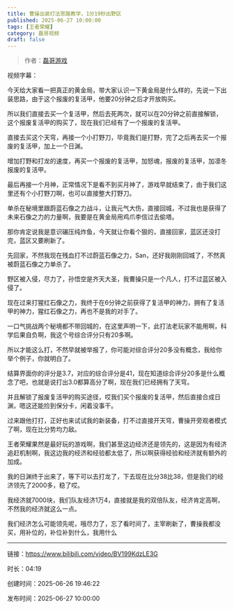 ```yaml
---
title: 曹操出装打法思路教学，1分19秒出野区
published: 2025-06-27 10:00:00
tags: [王者荣耀]
category: 磊哥视频
draft: false
---
```



> 作者：[磊哥游戏](https://space.bilibili.com/268941858?spm_id_from=333.788.upinfo.head.click)

视频字幕：

今天给大家看一把真正的黄金局，带大家认识一下黄金局是什么样的，先说一下出装思路，由于这个报废的复活甲，他要20分钟之后才开放购买。

所以我们直接去买一个复活甲，然后去死两次，就可以在20分钟之前直接解锁，这个报废复活甲的购买了，现在我们已经有了一个报废的复活甲。

直接去买这个天穹，再接一个小打野刀，毕竟我们是打野，完了之后再去买一个报废的复活甲，加上一个日渊。

增加打野和打龙的速度，再买一个报废的复活甲，加怒魂，报废的复活甲，加凛冬报废的复活甲。

最后再接一个月神，正常情况下是看不到买月神了，游戏早就结束了，由于我们这里还有个小打野刀啊，也可以直接整大打野刀。

单杀在秘境里跟蔚蓝石像之力战斗，让我元气大伤，直接回城，不过我也是获得了未来石像之力的力量啊，我要是在黄金局用鸡爪李信过去偷塔。

那你肯定说我是意识碾压纯炸鱼，今天就让你看个狠的，直接回家，蓝区还没打完，蓝区又要刷新了。

先回家，不然我现在残血打不过蔚蓝石像之力，San，还好我刚刚回城了，不然真被蔚蓝石像之力单杀了。

野区被入侵，尽力了，孙悟空是齐天大圣，我曹操只是一个凡人，打不过蓝区被入侵了。

现在过来打猩红石像之力，我终于在6分钟之前获得了复活甲的神力，拥有了复活甲的神力，猩红石像之力，再也不是我的对手了。

一口气挑战两个秘境都不带回城的，在这里声明一下，此打法老玩家不能用啊，科学后果自负啊，我这个号综合评分只有20多啊。

所以才能这么打，不然早就被举报了，你可能对综合评分20多没有概念，我给你举个例子，你就明白了。

结算界面你的评分是3.7，对应的综合评分是41，现在知道综合评分20多是什么概念了吧，也就是说打出3.0都算高分了啊，现在我们已经拥有了天穹。

并且解锁了报废复活甲的购买途径，哎我们买个报废的复活甲，然后直接合成日渊，嗯这还能捡到保分卡，闲着没事干。

过来跟他打打，正好也来试试我的新装备，打不过直接开天穹，曹操开旁观者模式了啊，现在比分势均力敌。

王者荣耀果然是最好玩的游戏啊，我们甚至这边经济还是领先的，这是因为有经济追赶机制啊，我这边我的经济和经验都太低了，所以啊获得经验和经济就有额外的加成。

我的日渊终于出来了，等下可以去打龙了，下去现在比分38比38，但是我们的经济领先了2000多，稳了哎。

我经济就7000块，我们队友经济1万4，直接就是我的双倍队友，经济肯定高啊，不然我的经济就这么一点。

我们经济怎么可能领先呢，哦尽力了，忘了看时间了，主宰刷新了，曹操我都没买，用补位的，补位补到什么，我用什么

---


链接：https://www.bilibili.com/video/BV199KdzLE3G



时长：04:19

创建时间：2025-06-26 19:46:22

发布时间：2025-06-27 10:00:00

